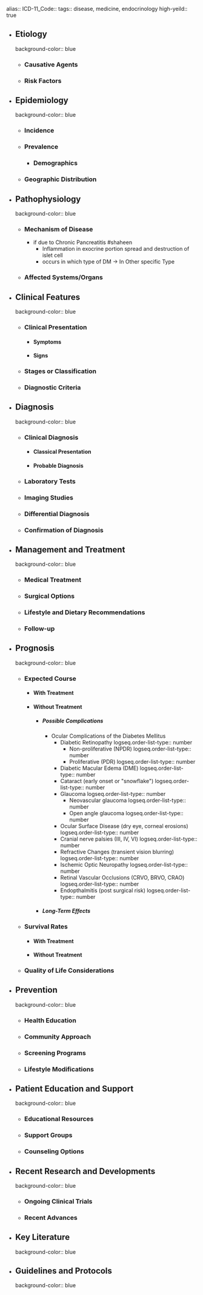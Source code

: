alias::
ICD-11_Code::
tags:: disease, medicine, endocrinology
high-yeild:: true

- ## Etiology
  background-color:: blue
	- ### Causative Agents
	- ### Risk Factors
- ## Epidemiology
  background-color:: blue
	- ### Incidence
	- ### Prevalence
		- ### Demographics
	- ### Geographic Distribution
- ## Pathophysiology
  background-color:: blue
	- ### Mechanism of Disease
		- if due to Chronic Pancreatitis #shaheen
			- Inflammation in exocrine portion spread and destruction of islet cell
			- occurs in which type of DM -> In Other specific Type
	- ### Affected Systems/Organs
- ## Clinical Features
  background-color:: blue
	- ### Clinical Presentation
		- #### Symptoms
		- #### Signs
	- ### Stages or Classification
	- ### Diagnostic Criteria
- ## Diagnosis
  background-color:: blue
	- ### Clinical Diagnosis
		- #### Classical Presentation
		- #### Probable Diagnosis
	- ### Laboratory Tests
	- ### Imaging Studies
	- ### Differential Diagnosis
	- ### Confirmation of Diagnosis
- ## Management and Treatment
  background-color:: blue
	- ### Medical Treatment
	- ### Surgical Options
	- ### Lifestyle and Dietary Recommendations
	- ### Follow-up
- ## Prognosis
  background-color:: blue
	- ### Expected Course
		- #### With Treatment
		- #### Without Treatment
			- ##### Possible Complications
				- Ocular Complications of the Diabetes Mellitus
					- Diabetic Retinopathy
					  logseq.order-list-type:: number
						- Non-proliferative (NPDR)
						  logseq.order-list-type:: number
						- Proliferative (PDR)
						  logseq.order-list-type:: number
					- Diabetic Macular Edema (DME)
					  logseq.order-list-type:: number
					- Cataract (early onset or "snowflake")
					  logseq.order-list-type:: number
					- Glaucoma
					  logseq.order-list-type:: number
						- Neovascular glaucoma
						  logseq.order-list-type:: number
						- Open angle glaucoma
						  logseq.order-list-type:: number
					- Ocular Surface Disease (dry eye, corneal erosions)
					  logseq.order-list-type:: number
					- Cranial nerve palsies (III, IV, VI)
					  logseq.order-list-type:: number
					- Refractive Changes (transient vision blurring)
					  logseq.order-list-type:: number
					- Ischemic Optic Neuropathy
					  logseq.order-list-type:: number
					- Retinal Vascular Occlusions (CRVO, BRVO, CRAO)
					  logseq.order-list-type:: number
					- Endopthalmitis (post surgical risk)
					  logseq.order-list-type:: number
			- ##### Long-Term Effects
	- ### Survival Rates
		- #### With Treatment
		- #### Without Treatment
	- ### Quality of Life Considerations
- ## Prevention
  background-color:: blue
	- ### Health Education
	- ### Community Approach
	- ### Screening Programs
	- ### Lifestyle Modifications
- ## Patient Education and Support
  background-color:: blue
	- ### Educational Resources
	- ### Support Groups
	- ### Counseling Options
- ## Recent Research and Developments
  background-color:: blue
	- ### Ongoing Clinical Trials
	- ### Recent Advances
- ## Key Literature
  background-color:: blue
- ## Guidelines and Protocols
  background-color:: blue